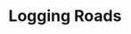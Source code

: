 ---
title: 'Logging Roads'
slug: 'logging-roads'
thumbnail: '/assets/images/gallery/'
published: true
categories: [gallery]
description: 'View and help document the spread of logging roads across the Congo Basin region of Central Africa'
href: 'http://loggingroads.org/'
href_target: '_blank'
href_text: 'Launch App'
href_class: 'btn green medium mobile-friendly'
source: 'World Resources Institute and Moabi'
filters: 'crowdsourcing, maps, satellite-imagery, africa, data, global-forest-watch, logging'
---